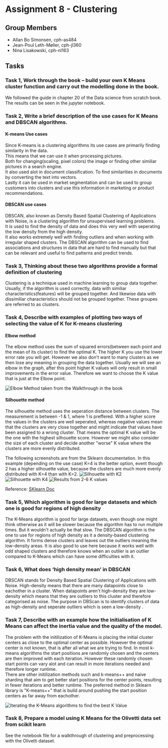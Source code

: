 # Assignment 8 - Clustering

## Group Members

- Allan Bo Simonsen, cph-as484
- Jean-Poul Leth-Møller, cph-jl360
- Nina Lisakowski, cph-nl163

## Tasks

### Task 1, Work through the book – build your own K Means cluster function and carry out the modelling done in the book.
We followed the guide in chapter 20 of the Data science from scratch book. The results can be seen in the jupyter notebook.
### Task 2, Write a brief description of the use cases for K Means and DBSCAN algorithms.
#### K-means Use cases
Since K-means is a clustering algorithms its use cases are primarily finding similarity in the data.  
This means that we can use it when processing pictures.  
Both for changing(scaling, pixel colors) the image or finding other similiar pictures in a search engine.     
It also used alot in document classification. To find similarities in documents by converting the text into vectors.   
Lastly it can be used in market segmentation and can be used to group customers into clusters and use this information in marketing or product recommendations.
#### DBSCAN use cases
DBSCAN, also known as Density Based Spatial Clustering of Applications with Noise, is a clustering algorithm for unsupervised learning problems.     
It is used to find the density of data and does this very well with seperating the low density from the high density.     
It also works extremely well with finding outliers and when working with irregular shaped clusters.
The DBSCAN algorithm can be used to find associations and structures in data that are hard to find manually but that can be relevant and useful to find patterns and predict trends. 

### Task 3, Thinking about these two algorithms provide a formal definition of clustering
Clustering is a technique used in machine learning to group data together. Usually, if the algorithm is used correctly, data with similiar characteristics(features) will be grouped together. And likewise data with dissimiliar characteristics should not be grouped together. These groupes are referred to as clusters.


### Task 4, Describe with examples of plotting two ways of selecting the value of K for K-means clustering
#### Elbow method
The elbow method uses the sum of squared errors(between each point and the mean of its cluster) to find the optimal K. The higher K you use the lower error rate you will get. However we also don't want to many clusters as we then lose any meaning in grouping the data together. Usually we will see an elbow in the graph, after this point higher K values will only result in small improvements in the error value. Therefore we want to choose the K value that is just at the Elbow point.

![Elbow Method taken from the Walkthrough in the book](https://user-images.githubusercontent.com/21145015/163997780-e0f2ea14-8b56-4aec-a3eb-bec2292cb878.jpg)

#### Silhouette method
The silhouette method uses the seperation distance between clusters. The measurement is between -1 & 1, where 1 is preffered. With a higher score the values in the clusters are well seperated, whereas negative values mean that the clusters are very close together and might indicate that values have been assigned to a wrong cluster. That means the optimal K value will be the one with the highest silhouette score. However we might also consider the size of each cluster and decide another "worse" K value where the clusters are more evenly distributed.

The following screenshots are from the Sklearn documentation. In this example (depending on the use case) K=4 is the better option, event though 2 has a higher silhouette value, because the clusters are much more evenly distributed with K=4 than with K=2.
![Silhouette with K2](https://user-images.githubusercontent.com/21145015/164001923-6c0bb60d-d148-48d8-8f0b-378fb598c055.jpg)
![Silhouette with K4](https://user-images.githubusercontent.com/21145015/164001928-f500b389-c2bf-41b8-96ab-f83696746056.jpg)
![Results from 2-6 K values](https://user-images.githubusercontent.com/21145015/164001927-3dc5a8ae-a435-4f15-93b6-990cdf771ad7.jpg)


Reference: [SKlearn Doc](https://scikit-learn.org/stable/auto_examples/cluster/plot_kmeans_silhouette_analysis.html)


### Task 5, Which algorithm is good for large datasets and which one is good for regions of high density 
The K-Means algorithm is good for large datasets, even though one might think otherwise as it will be slower because the algorithm has to run multiple times. But it wouldn't actually be that slow.
The DBSCAN algorithm is the one to use for regions of high density as it a density-based clustering algorithm. It forms dense clusters and leaves out the outliers meaning the low-density areas. It is also good to use here because it works well with odd shaped clusters and therefore knows when an outlier is an outlier compared to K-Means which can have some difficulties with it.

### Task 6, What does ‘high density mean’ in DBSCAN
DBSCAN stands for Density Based Spatial Clustering of Applications with Noise. High-density means that there are many datapoints close to eachother in a cluster. When datapoints aren't high-density they are low-density which means that they are outliers to this cluster and therefore categorised as noise. The purpose in DBScan is to identify clusters of data as high-density and seperate outliers which is seen a low-density .

### Task 7, Describe with an example how the initialisation of K Means can affect the inertia value and the quality of the model.
The problem with the initilization of K-Means is placing the initial cluster centers as close to the optimal center as possible. However the optimal center is not known, that is after all what we are trying to find. In most k-means algorithms the start positions are randomly chosen and the centers are then improved with each iteration. However these randomly chosen start points can vary alot and can result in more iterations needed and therefore longer runtime.  
There are other initilization methods such and k-means++ and naive sharding that aim to get better start positions for the center points, resulting in fewer iterations and better runtime. The preferred method in Sklearn library is "K-means++" that is build around pushing the start position centers as far away from eachother.

![Iterating the K-Means algorithms to find the best K Value](https://miro.medium.com/max/480/1*KrcZK0xYgTa4qFrVr0fO2w.gif)

### Task 8, Prepare a model using K Means for the Olivetti data set from scikit learn
See the notebook file for a walkthrough of clustering and preprocessing with the Olivetti dataset.
